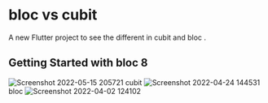 # bloc vs cubit 

A new Flutter project to see the different in cubit and bloc .

## Getting Started with bloc 8

![Screenshot 2022-05-15 205721](https://user-images.githubusercontent.com/66167521/168489473-9d4b1960-0a0f-4fa4-adf0-aaa936dbea7c.png)
cubit
![Screenshot 2022-04-24 144531](https://user-images.githubusercontent.com/66167521/168489488-adce1a2f-e47b-4f2d-891b-a6725022b36d.png)
bloc
![Screenshot 2022-04-02 124102](https://user-images.githubusercontent.com/66167521/168489492-03bc3d44-d01a-4bc8-ab6e-becb5a567f1e.png)

